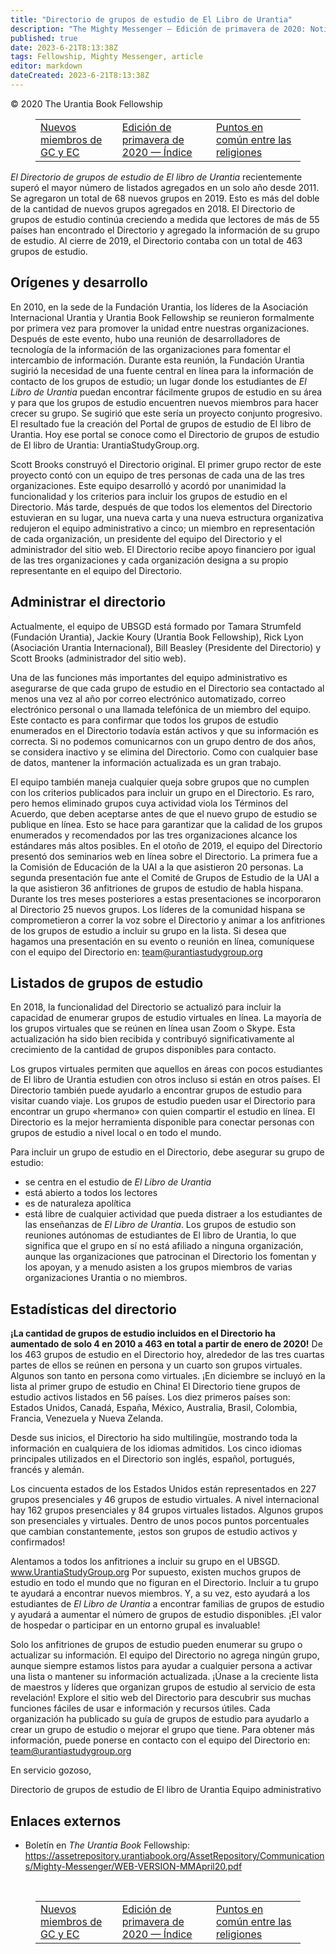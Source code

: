 ```yaml
---
title: "Directorio de grupos de estudio de El Libro de Urantia"
description: "The Mighty Messenger — Edición de primavera de 2020: Noticias y opiniones para los lectores de El Libro de Urantia"
published: true
date: 2023-6-21T8:13:38Z
tags: Fellowship, Mighty Messenger, article
editor: markdown
dateCreated: 2023-6-21T8:13:38Z
---
```


<p class="v-card v-sheet theme--light grey lighten-3 px-2">© 2020 The Urantia Book Fellowship</p>
<figure class="table chapter-navigator">
  <table>
    <tbody>
      <tr>
        <td>
        <a href="/es/article/Larry_Bowman/New_GC_and_EC_Members">
          <span class="mdi mdi-arrow-left-drop-circle"></span><span class="pl-2">Nuevos miembros de GC y EC</span>
        </a>
        </td>
        <td>
        <a href="/es/index/articles_mighty_messenger#edición-de-primavera-de-2020">
          <span class="mdi mdi-book-open-variant"></span><span class="pl-2">Edición de primavera de 2020 — Índice</span>
        </a>
        </td>
        <td>
        <a href="/es/article/Stevie_Shaefer/Commonality_Among_Faiths">
          <span class="pr-2">Puntos en común entre las religiones</span><span class="mdi mdi-arrow-right-drop-circle"></span>
        </a>
        </td>
      </tr>
    </tbody>
  </table>
</figure>



_El Directorio de grupos de estudio de El libro de Urantia_ recientemente superó el mayor número de listados agregados en un solo año desde 2011. Se agregaron un total de 68 nuevos grupos en 2019. Esto es más del doble de la cantidad de nuevos grupos agregados en 2018. El Directorio de grupos de estudio continúa creciendo a medida que lectores de más de 55 países han encontrado el Directorio y agregado la información de su grupo de estudio. Al cierre de 2019, el Directorio contaba con un total de 463 grupos de estudio.

## Orígenes y desarrollo

En 2010, en la sede de la Fundación Urantia, los líderes de la Asociación Internacional Urantia y Urantia Book Fellowship se reunieron formalmente por primera vez para promover la unidad entre nuestras organizaciones. Después de este evento, hubo una reunión de desarrolladores de tecnología de la información de las organizaciones para fomentar el intercambio de información. Durante esta reunión, la Fundación Urantia sugirió la necesidad de una fuente central en línea para la información de contacto de los grupos de estudio; un lugar donde los estudiantes de _El Libro de Urantia_ puedan encontrar fácilmente grupos de estudio en su área y para que los grupos de estudio encuentren nuevos miembros para hacer crecer su grupo. Se sugirió que este sería un proyecto conjunto progresivo. El resultado fue la creación del Portal de grupos de estudio de El libro de Urantia. Hoy ese portal se conoce como el Directorio de grupos de estudio de El libro de Urantia: UrantiaStudyGroup.org.

Scott Brooks construyó el Directorio original. El primer grupo rector de este proyecto contó con un equipo de tres personas de cada una de las tres organizaciones. Este equipo desarrolló y acordó por unanimidad la funcionalidad y los criterios para incluir los grupos de estudio en el Directorio. Más tarde, después de que todos los elementos del Directorio estuvieran en su lugar, una nueva carta y una nueva estructura organizativa redujeron el equipo administrativo a cinco; un miembro en representación de cada organización, un presidente del equipo del Directorio y el administrador del sitio web. El Directorio recibe apoyo financiero por igual de las tres organizaciones y cada organización designa a su propio representante en el equipo del Directorio.

## Administrar el directorio

Actualmente, el equipo de UBSGD está formado por Tamara Strumfeld (Fundación Urantia), Jackie Koury (Urantia Book Fellowship), Rick Lyon (Asociación Urantia Internacional), Bill Beasley (Presidente del Directorio) y Scott Brooks (administrador del sitio web).

Una de las funciones más importantes del equipo administrativo es asegurarse de que cada grupo de estudio en el Directorio sea contactado al menos una vez al año por correo electrónico automatizado, correo electrónico personal o una llamada telefónica de un miembro del equipo. Este contacto es para confirmar que todos los grupos de estudio enumerados en el Directorio todavía están activos y que su información es correcta. Si no podemos comunicarnos con un grupo dentro de dos años, se considera inactivo y se elimina del Directorio. Como con cualquier base de datos, mantener la información actualizada es un gran trabajo.

El equipo también maneja cualquier queja sobre grupos que no cumplen con los criterios publicados para incluir un grupo en el Directorio. Es raro, pero hemos eliminado grupos cuya actividad viola los Términos del Acuerdo, que deben aceptarse antes de que el nuevo grupo de estudio se publique en línea. Esto se hace para garantizar que la calidad de los grupos enumerados y recomendados por las tres organizaciones alcance los estándares más altos posibles. En el otoño de 2019, el equipo del Directorio presentó dos seminarios web en línea sobre el Directorio. La primera fue a la Comisión de Educación de la UAI a la que asistieron 20 personas. La segunda presentación fue ante el Comité de Grupos de Estudio de la UAI a la que asistieron 36 anfitriones de grupos de estudio de habla hispana. Durante los tres meses posteriores a estas presentaciones se incorporaron al Directorio 25 nuevos grupos. Los líderes de la comunidad hispana se comprometieron a correr la voz sobre el Directorio y animar a los anfitriones de los grupos de estudio a incluir su grupo en la lista. Si desea que hagamos una presentación en su evento o reunión en línea, comuníquese con el equipo del Directorio en: team@urantiastudygroup.org

## Listados de grupos de estudio

En 2018, la funcionalidad del Directorio se actualizó para incluir la capacidad de enumerar grupos de estudio virtuales en línea. La mayoría de los grupos virtuales que se reúnen en línea usan Zoom o Skype. Esta actualización ha sido bien recibida y contribuyó significativamente al crecimiento de la cantidad de grupos disponibles para contacto.

Los grupos virtuales permiten que aquellos en áreas con pocos estudiantes de El libro de Urantia estudien con otros incluso si están en otros países. El Directorio también puede ayudarlo a encontrar grupos de estudio para visitar cuando viaje. Los grupos de estudio pueden usar el Directorio para encontrar un grupo «hermano» con quien compartir el estudio en línea. El Directorio es la mejor herramienta disponible para conectar personas con grupos de estudio a nivel local o en todo el mundo.

Para incluir un grupo de estudio en el Directorio, debe asegurar su grupo de estudio:
- se centra en el estudio de _El Libro de Urantia_
- está abierto a todos los lectores
- es de naturaleza apolítica
- está libre de cualquier actividad que pueda distraer a los estudiantes de las enseñanzas de _El Libro de Urantia_. Los grupos de estudio son reuniones autónomas de estudiantes de El libro de Urantia, lo que significa que el grupo en sí no está afiliado a ninguna organización, aunque las organizaciones que patrocinan el Directorio los fomentan y los apoyan, y a menudo asisten a los grupos miembros de varias organizaciones Urantia o no miembros.

## Estadísticas del directorio

**¡La cantidad de grupos de estudio incluidos en el Directorio ha aumentado de solo 4 en 2010 a 463 en total a partir de enero de 2020!** De los 463 grupos de estudio en el Directorio hoy, alrededor de las tres cuartas partes de ellos se reúnen en persona y un cuarto son grupos virtuales. Algunos son tanto en persona como virtuales. ¡En diciembre se incluyó en la lista al primer grupo de estudio en China! El Directorio tiene grupos de estudio activos listados en 56 países. Los diez primeros países son: Estados Unidos, Canadá, España, México, Australia, Brasil, Colombia, Francia, Venezuela y Nueva Zelanda.

Desde sus inicios, el Directorio ha sido multilingüe, mostrando toda la información en cualquiera de los idiomas admitidos. Los cinco idiomas principales utilizados en el Directorio son inglés, español, portugués, francés y alemán.

Los cincuenta estados de los Estados Unidos están representados en 227 grupos presenciales y 46 grupos de estudio virtuales. A nivel internacional hay 162 grupos presenciales y 84 grupos virtuales listados. Algunos grupos son presenciales y virtuales. Dentro de unos pocos puntos porcentuales que cambian constantemente, ¡estos son grupos de estudio activos y confirmados!

Alentamos a todos los anfitriones a incluir su grupo en el UBSGD. www.UrantiaStudyGroup.org Por supuesto, existen muchos grupos de estudio en todo el mundo que no figuran en el Directorio. Incluir a tu grupo te ayudará a encontrar nuevos miembros. Y, a su vez, esto ayudará a los estudiantes de _El Libro de Urantia_ a encontrar familias de grupos de estudio y ayudará a aumentar el número de grupos de estudio disponibles. ¡El valor de hospedar o participar en un entorno grupal es invaluable!

Solo los anfitriones de grupos de estudio pueden enumerar su grupo o actualizar su información. El equipo del Directorio no agrega ningún grupo, aunque siempre estamos listos para ayudar a cualquier persona a activar una lista o mantener su información actualizada. ¡Únase a la creciente lista de maestros y líderes que organizan grupos de estudio al servicio de esta revelación! Explore el sitio web del Directorio para descubrir sus muchas funciones fáciles de usar e información y recursos útiles. Cada organización ha publicado su guía de grupos de estudio para ayudarlo a crear un grupo de estudio o mejorar el grupo que tiene. Para obtener más información, puede ponerse en contacto con el equipo del Directorio en: team@urantiastudygroup.org

En servicio gozoso,

Directorio de grupos de estudio de El libro de Urantia Equipo administrativo

## Enlaces externos

* Boletín en _The Urantia Book_ Fellowship: https://assetrepository.urantiabook.org/AssetRepository/Communications/Mighty-Messenger/WEB-VERSION-MMApril20.pdf

<br>



<figure class="table chapter-navigator">
  <table>
    <tbody>
      <tr>
        <td>
        <a href="/es/article/Larry_Bowman/New_GC_and_EC_Members">
          <span class="mdi mdi-arrow-left-drop-circle"></span><span class="pl-2">Nuevos miembros de GC y EC</span>
        </a>
        </td>
        <td>
        <a href="/es/index/articles_mighty_messenger#edición-de-primavera-de-2020">
          <span class="mdi mdi-book-open-variant"></span><span class="pl-2">Edición de primavera de 2020 — Índice</span>
        </a>
        </td>
        <td>
        <a href="/es/article/Stevie_Shaefer/Commonality_Among_Faiths">
          <span class="pr-2">Puntos en común entre las religiones</span><span class="mdi mdi-arrow-right-drop-circle"></span>
        </a>
        </td>
      </tr>
    </tbody>
  </table>
</figure>
